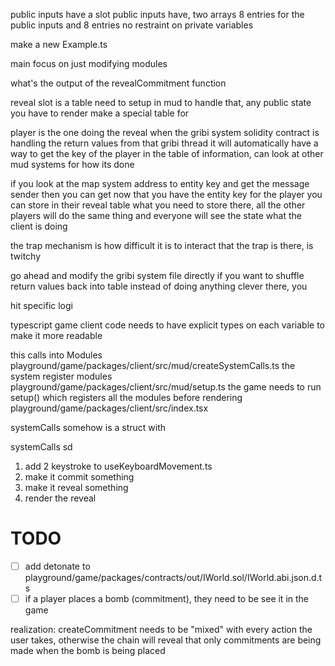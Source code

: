public inputs have a slot 
public inputs have, two arrays 8 entries for the public inputs and 8 entries
no restraint on private variables 

make a new Example.ts 

main focus on just modifying modules

what's the output of the revealCommitment function

reveal slot is a table need to setup in mud to handle that, any public state you have to render make a special table for 

player is the one doing the reveal when the gribi system solidity contract is handling the return values from that gribi thread it will automatically have a way to get the key of the player in the table of information, can look at other mud systems for how its done

if you look at the map system address to entity key and get the message sender then you can get now that you have the entity key for the player you can store in their reveal table what you need to store there, all the other players will do the same thing and everyone will see the state what the client is doing 

the trap mechanism is how difficult it is to interact that the trap is there, is twitchy 

go ahead and modify the gribi system file directly if you want to shuffle return values back into table instead of doing anything clever there, you 

hit specific logi

typescript game client code needs to have explicit types on each variable to make it more readable


this calls into Modules
playground/game/packages/client/src/mud/createSystemCalls.ts
the system register modules
playground/game/packages/client/src/mud/setup.ts
the game needs to run setup() which registers all the modules before rendering 
playground/game/packages/client/src/index.tsx

systemCalls somehow is a struct with 

systemCalls sd

1. add 2 keystroke to useKeyboardMovement.ts
2. make it commit something
3. make it reveal something 
4. render the reveal 


# TODO

- [ ] add detonate to playground/game/packages/contracts/out/IWorld.sol/IWorld.abi.json.d.ts
- [ ] if a player places a bomb (commitment), they need to be see it in the game

realization: createCommitment needs to be "mixed" with every action the user takes, otherwise the chain will reveal that only commitments are being made when the bomb is being placed  